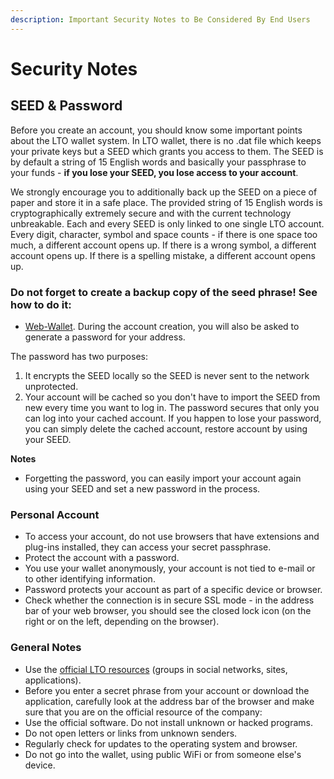 ```yaml
---
description: Important Security Notes to Be Considered By End Users
---
```


# Security Notes

## SEED & Password

Before you create an account, you should know some important points about the LTO wallet system. In LTO wallet, there is no .dat file which keeps your private keys but a SEED which grants you access to them. The SEED is by default a string of 15 English words and basically your passphrase to your funds - **if you lose your SEED, you lose access to your account**.

We strongly encourage you to additionally back up the SEED on a piece of paper and store it in a safe place. The provided string of 15 English words is cryptographically extremely secure and with the current technology unbreakable. Each and every SEED is only linked to one single LTO account. Every digit, character, symbol and space counts - if there is one space too much, a different account opens up. If there is a wrong symbol, a different account opens up. If there is a spelling mistake, a different account opens up.

### Do not forget to create a backup copy of the seed phrase! See how to do it:

* [Web-Wallet](https://wallet.lto.network). During the account creation, you will also be asked to generate a password for your address.

The password has two purposes:

1. It encrypts the SEED locally so the SEED is never sent to the network unprotected.
2. Your account will be cached so you don't have to import the SEED from new every time you want to log in. The password secures that only you can log into your cached account. If you happen to lose your password, you can simply delete the cached account, restore account by using your SEED.

**Notes**

* Forgetting the password, you can easily import your account again using your SEED and set a new password in the process.

### Personal Account <a id="SecurityNotes-PersonalAccount"></a>

* To access your account, do not use browsers that have extensions and plug-ins installed, they can access your secret passphrase.
* Protect the account with a password.
* You use your wallet anonymously, your account is not tied to e-mail or to other identifying information.
* Password protects your account as part of a specific device or browser.
* Check whether the connection is in secure SSL mode - in the address bar of your web browser, you should see the closed lock icon \(on the right or on the left, depending on the browser\).

### General Notes <a id="SecurityNotes-GeneralNotes"></a>

* Use the [official LTO resources](https://blog.ltonetwork.com/lto-network-sources/) \(groups in social networks, sites, applications\).
* Before you enter a secret phrase from your account or download the application, carefully look at the address bar of the browser and make sure that you are on the official resource of the company:
* Use the official software. Do not install unknown or hacked programs.
* Do not open letters or links from unknown senders.
* Regularly check for updates to the operating system and browser.
* Do not go into the wallet, using public WiFi or from someone else's device.

